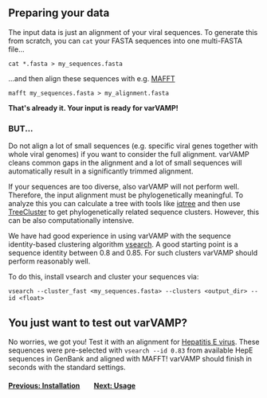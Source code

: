 ## Preparing your data

The input data is just an alignment of your viral sequences. To generate this from scratch, you can `cat` your FASTA sequences into one multi-FASTA file...
```shell
cat *.fasta > my_sequences.fasta
```
...and then align these sequences with e.g. [MAFFT](https://mafft.cbrc.jp/alignment/software/)
```shell
mafft my_sequences.fasta > my_alignment.fasta
```
**That's already it. Your input is ready for varVAMP!**

### BUT...
Do not align a lot of small sequences (e.g. specific viral genes together with whole viral genomes) if you want to consider the full alignment. varVAMP cleans common gaps in the alignment and a lot of small sequences will automatically result in a significantly trimmed alignment.

If your sequences are too diverse, also varVAMP will not perform well. Therefore, the input alignment must be phylogenetically meaningful. To analyze this you can calculate a tree with tools like [iqtree](http://www.iqtree.org/) and then use [TreeCluster](https://github.com/niemasd/TreeCluster) to get phylogenetically related sequence clusters. However, this can be also computationally intensive.

We have had good experience in using varVAMP with the sequence identity-based clustering algorithm [vsearch](https://github.com/torognes/vsearch). A good starting point is a sequence identity between 0.8 and 0.85. For such clusters varVAMP should perform reasonably well.

To do this, install vsearch and cluster your sequences via:

```shell
vsearch --cluster_fast <my_sequences.fasta> --clusters <output_dir> --id <float>
```

## You just want to test out varVAMP?

No worries, we got you! Test it with an alignment for [Hepatitis E virus](../example_data). These sequences were pre-selected with `vsearch --id 0.83` from available HepE sequences in GenBank and aligned with MAFFT! varVAMP should finish in seconds with the standard settings.


#### [Previous: Installation](./installation.md)&emsp;&emsp;[Next: Usage](./usage.md)
